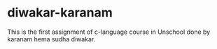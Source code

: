 # diwakar-karanam
This is the first assignment of c-language course in Unschool done by karanam hema sudha diwakar.
